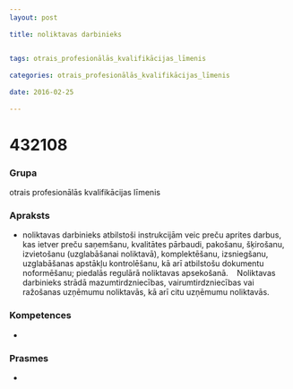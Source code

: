 ```yaml
---
layout: post
    
title: noliktavas darbinieks

    
tags: otrais_profesionālās_kvalifikācijas_līmenis
    
categories: otrais_profesionālās_kvalifikācijas_līmenis
    
date: 2016-02-25
    
---
```

# 432108

### Grupa
otrais profesionālās kvalifikācijas līmenis


### Apraksts

*  noliktavas darbinieks atbilstoši instrukcijām veic preču aprites darbus, kas ietver preču saņemšanu, kvalitātes pārbaudi, pakošanu, šķirošanu, izvietošanu (uzglabāšanai noliktavā), komplektēšanu, izsniegšanu, uzglabāšanas apstākļu kontrolēšanu, kā arī atbilstošu dokumentu noformēšanu; piedalās regulārā noliktavas apsekošanā.     Noliktavas darbinieks strādā mazumtirdzniecības, vairumtirdzniecības vai ražošanas uzņēmumu noliktavās, kā arī citu uzņēmumu noliktavās.

### Kompetences

* 

### Prasmes 
* 